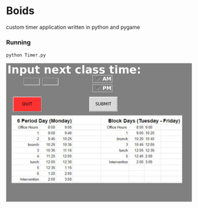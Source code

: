 # Boids

custom timer application written in python and pygame

### Running
```bash
python Timer.py
```

![timer_demo](timer_demo.png)